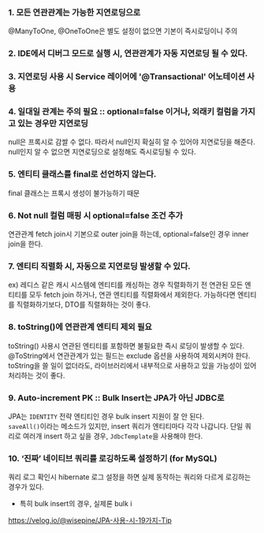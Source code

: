 ### 1. 모든 연관관계는 가능한 지연로딩으로
@ManyToOne, @OneToOne은 별도 설정이 없으면 기본이 즉시로딩이니 주의
### 2. IDE에서 디버그 모드로 실행 시, 연관관계가 자동 지연로딩 될 수 있다.
### 3. 지연로딩 사용 시 Service 레이어에 '@Transactional' 어노테이션 사용
### 4. 일대일 관계는 주의 필요 :: optional=false 이거나, 외래키 컬럼을 가지고 있는 경우만 지연로딩
null은 프록시로 감쌀 수 없다.
따라서 null인지 확실히 알 수 있어야 지연로딩을 해준다.
null인지 알 수 없으면 지연로딩으로 설정해도 즉시로딩될 수 있다.
### 5. 엔티티 클래스를 final로 선언하지 않는다.
final 클래스는 프록시 생성이 불가능하기 때문
### 6. Not null 컬럼 매핑 시 optional=false 조건 추가
연관관계 fetch join시 기본으로 outer join을 하는데, optional=false인 경우 inner join을 한다.
### 7. 엔티티 직렬화 시, 자동으로 지연로딩 발생할 수 있다.
ex) 레디스 같은 캐시 시스템에 엔티티를 캐싱하는 경우
직렬화하기 전 연관된 모든 엔티티를 모두 fetch join 하거나, 연관 엔티티를 직렬화에서 제외한다.
가능하다면 엔티티를 직렬화하기보다, DTO를 직렬화하는 것이 좋다.
### 8. toString()에 연관관계 엔티티 제외 필요
toString() 사용시 연관된 엔티티를 포함하면 불필요한 즉시 로딩이 발생할 수 있다.
@ToString에서 연관관계가 있는 필드는 exclude 옵션을 사용하여 제외시켜야 한다.
toString을 쓸 일이 없더라도, 라이브러리에서 내부적으로 사용하고 있을 가능성이 있어 처리하는 것이 좋다.
### 9. Auto-increment PK :: Bulk Insert는 JPA가 아닌 JDBC로
JPA는 `IDENTITY` 전략 엔티티인 경우 bulk insert 지원이 잘 안 된다.  
`saveAll()`이라는 메소드가 있지만, insert 쿼리가 엔티티마다 각각 나갑니다.
단일 쿼리로 여러개 insert 하고 싶을 경우, `JdbcTemplate`을 사용해야 한다.
### 10. ‘진짜’ 네이티브 쿼리를 로깅하도록 설정하기 (for MySQL)
쿼리 로그 확인시 hibernate 로그 설정을 하면 실제 동작하는 쿼리와 다르게 로깅하는 경우가 있다.
- 특히 bulk insert의 경우, 실제론 bulk i

https://velog.io/@wisepine/JPA-사용-시-19가지-Tip
